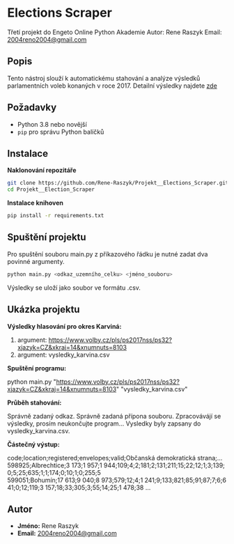 # Elections Scraper

Třetí projekt do Engeto Online Python Akademie
Autor: Rene Raszyk 
Email: 2004reno2004@gmail.com

## Popis

Tento nástroj slouží k automatickému stahování a analýze výsledků parlamentních voleb konaných v roce 2017.
Detailní výsledky najdete [zde](https://www.volby.cz/pls/ps2017nss/ps3?xjazyk=CZ)

## Požadavky

- Python 3.8 nebo novější
- `pip` pro správu Python balíčků

## Instalace

**Naklonování repozitáře**

   ```bash
   git clone https://github.com/Rene-Raszyk/Projekt__Elections_Scraper.git
   cd Projekt__Election_Scraper
   ```

**Instalace knihoven**

   ```bash
   pip install -r requirements.txt
   ```

## Spuštění projektu

Pro spuštění souboru main.py z příkazového řádku je nutné zadat dva povinné argumenty.

   ```bash
   python main.py <odkaz_uzemního_celku> <jméno_souboru>
   ```

Výsledky se uloží jako soubor ve formátu .csv.

## Ukázka projektu

**Výsledky hlasování pro okres Karviná:**

1. argument: https://www.volby.cz/pls/ps2017nss/ps32?xjazyk=CZ&xkraj=14&xnumnuts=8103
2. argument: vysledky_karvina.csv

**Spuštění programu:**

python main.py "https://www.volby.cz/pls/ps2017nss/ps32?xjazyk=CZ&xkraj=14&xnumnuts=8103" "vysledky_karvina.csv"

**Průběh stahování:**

Správně zadaný odkaz.
Správně zadaná přípona souboru.
Zpracovávájí se výsledky, prosím neukončujte program...
Vysledky byly zapsany do vysledky_karvina.csv.

**Částečný výstup:**

code;location;registered;envelopes;valid;Občanská demokratická strana;...
598925;Albrechtice;3 173;1 957;1 944;109;4;2;181;2;131;211;15;22;12;1;3;139;0;5;25;635;1;1;174;0;10;1;0;255;5
599051;Bohumín;17 613;9 040;8 973;579;12;4;1 241;9;133;821;85;91;87;7;6;641;0;12;119;3 157;18;33;305;3;55;14;25;1 478;38
...

## Autor

- **Jméno:** Rene Raszyk  
- **Email:** 2004reno2004@gmail.com 